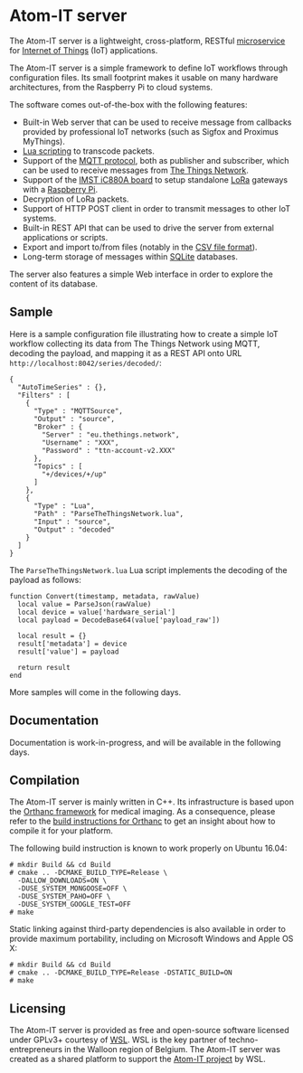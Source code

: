 Atom-IT server
==============

The Atom-IT server is a lightweight, cross-platform, RESTful
[microservice](https://en.wikipedia.org/wiki/Microservices) for
[Internet of Things](https://en.wikipedia.org/wiki/Internet_of_things)
(IoT) applications.

The Atom-IT server is a simple framework to define IoT workflows
through configuration files. Its small footprint makes it usable on
many hardware architectures, from the Raspberry Pi to cloud systems.

The software comes out-of-the-box with the following features:

 * Built-in Web server that can be used to receive message from
   callbacks provided by professional IoT networks (such as Sigfox and
   Proximus MyThings).
 * [Lua scripting](https://en.wikipedia.org/wiki/Lua_(programming_language))
   to transcode packets.
 * Support of the [MQTT protocol](https://en.wikipedia.org/wiki/MQTT), both as
   publisher and subscriber, which can be used to receive messages
   from [The Things Network](https://www.thethingsnetwork.org/).
 * Support of the
   [IMST iC880A board](https://wireless-solutions.de/products/radiomodules/ic880a.html)
   to setup standalone [LoRa](https://www.lora-alliance.org/) gateways
   with a [Raspberry Pi](https://www.raspberrypi.org/).
 * Decryption of LoRa packets.
 * Support of HTTP POST client in order to transmit messages to other
   IoT systems.
 * Built-in REST API that can be used to drive the server from
   external applications or scripts.
 * Export and import to/from files (notably in the
   [CSV file format](https://en.wikipedia.org/wiki/Comma-separated_values)).
 * Long-term storage of messages within [SQLite](https://www.sqlite.org/) databases.
 
The server also features a simple Web interface in order to explore
the content of its database. 


Sample
------

Here is a sample configuration file illustrating how to create a
simple IoT workflow collecting its data from The Things Network using
MQTT, decoding the payload, and mapping it as a REST API onto URL
`http://localhost:8042/series/decoded/`:

```
{
  "AutoTimeSeries" : {},
  "Filters" : [
    {
      "Type" : "MQTTSource",
      "Output" : "source",
      "Broker" : {
        "Server" : "eu.thethings.network",
        "Username" : "XXX",
        "Password" : "ttn-account-v2.XXX"
      },
      "Topics" : [
        "+/devices/+/up"
      ]
    },
    {
      "Type" : "Lua",
      "Path" : "ParseTheThingsNetwork.lua",
      "Input" : "source",
      "Output" : "decoded"
    }
  ]
}
```

The `ParseTheThingsNetwork.lua` Lua script implements the decoding of
the payload as follows:

```
function Convert(timestamp, metadata, rawValue)
  local value = ParseJson(rawValue)
  local device = value['hardware_serial']
  local payload = DecodeBase64(value['payload_raw'])
  
  local result = {}
  result['metadata'] = device
  result['value'] = payload

  return result
end
```

More samples will come in the following days.


Documentation
-------------

Documentation is work-in-progress, and will be available in the
following days.


Compilation
-----------

The Atom-IT server is mainly written in C++. Its infrastructure is
based upon the [Orthanc framework](https://www.orthanc-server.com/)
for medical imaging. As a consequence, please refer to the
[build instructions for Orthanc](https://bitbucket.org/sjodogne/orthanc/src/default/LinuxCompilation.txt?fileviewer=file-view-default)
to get an insight about how to compile it for your platform.

The following build instruction is known to work properly on Ubuntu
16.04:

```
# mkdir Build && cd Build
# cmake .. -DCMAKE_BUILD_TYPE=Release \
  -DALLOW_DOWNLOADS=ON \
  -DUSE_SYSTEM_MONGOOSE=OFF \
  -DUSE_SYSTEM_PAHO=OFF \
  -DUSE_SYSTEM_GOOGLE_TEST=OFF
# make
```

Static linking against third-party dependencies is also available in
order to provide maximum portability, including on Microsoft Windows
and Apple OS X:

```
# mkdir Build && cd Build
# cmake .. -DCMAKE_BUILD_TYPE=Release -DSTATIC_BUILD=ON
# make
```


Licensing
---------

The Atom-IT server is provided as free and open-source software
licensed under GPLv3+ courtesy of [WSL](http://www.wsl.be/). WSL is
the key partner of techno-entrepreneurs in the Walloon region of
Belgium. The Atom-IT server was created as a shared platform to
support the [Atom-IT project](http://www.atomit.be/) by WSL.

